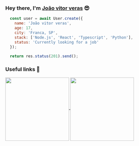 ### Hey there, I'm [João vitor veras](https://joaovitorzv.github.io/portfolio) 😎
```javascript
  const user = await User.create({
    name: 'João vitor veras',
    age: 17,
    city: 'Franca, SP',
    stack: ['Node.js', 'React', 'Typescript', 'Python'],
    status: 'Currently looking for a job'
  });
  
  return res.status(201).send();
```
### Useful links 🔗
<p float="left">
  <a href="https://joaovitorzv.github.io/portfolio/">
    <img src="https://raw.githubusercontent.com/joaovitorzv/joaovitorzv/master/assets/linkedin.png"  align="middle" width="200px" />
  </a>
  <a href="https://www.linkedin.com/in/jo%C3%A3o-vitor-veras-165045186/">
    <img src="https://raw.githubusercontent.com/joaovitorzv/joaovitorzv/master/assets/portfolio.png"  align="middle" width="200px"/>
  </a>
</p>
